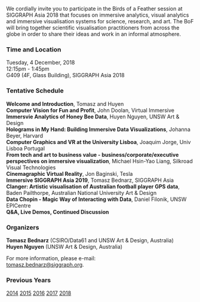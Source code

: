 We cordially invite you to participate in the Birds of a Feather session at
SIGGRAPH Asia 2018 that focuses on immersive analytics, visual analytics and
immersive visualisation systems for science, research, and art. The BoF will
bring together scientific visualisation practitioners from across the globe in
order to share their ideas and work in an informal atmosphere.

### Time and Location

Tuesday, 4 December, 2018<br>
12:15pm - 1:45pm<br>
G409 (4F, Glass Building), SIGGRAPH Asia 2018

### Tentative Schedule

**Welcome and Introduction**, Tomasz and Huyen<br>
**Computer Vision for Fun and Profit**, John Doolan, Virtual Immersive<br>
**Immersvie Analytics of Honey Bee Data**, Huyen Nguyen, UNSW Art & Design<br>
**Holograms in My Hand: Building Immersive Data Visualizations**, Johanna Beyer, Harvard<br> 
**Computer Graphics and VR at the University Lisboa**, Joaquim Jorge, Univ Lisboa Portugal<br>
**From tech and art to business value - business/corporate/executive perspectives on immersive visualization**, Michael Hsin-Yao Liang, Silkroad Visual Technologies<br> 
**Cinemagraphic Virtual Reality**, Jon Baginski, Tesla<br>
**Immersive SIGGRAPH Asia 2019**, Tomasz Bednarz, SIGGRAPH Asia<br>
**Clanger: Artistic visualisation of Australian football player GPS data**, Baden Pailthorpe, Australian National University Art & Design<br>
**Data Chopin - Magic Way of Interacting with Data**, Daniel Filonik, UNSW EPICentre<br>
**Q&A, Live Demos, Continued Discussion**

### Organizers

**Tomasz Bednarz** (CSIRO/Data61 and UNSW Art & Design, Australia)<br>
**Huyen Nguyen** (UNSW Art & Design, Australia)

For more information, please e-mail:<br>
[tomasz.bednarz@siggraph.org](mailto:tomasz.bednard@siggraph.org).

### Previous Years

[2014](http://immersive-visualisation.blogspot.com/2014)
[2015](http://immersive-visualisation.blogspot.com/2015/)
[2016](http://immersive-visualisation.blogspot.com/2016)
[2017](/2017.html)
[2018](/2018.html)

